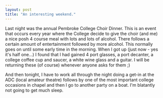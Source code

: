 ```yaml
---
layout: post
title: "An interesting weekend."
---
```

Last night was the annual Pembroke College Choir Dinner. This is an event that
occurs every year where the College decide to give the choir (and me) a nice
posh 4 course meal with lots and lots of alcohol. There follows a certain
amount of entertainment followed by more alcohol. This normally goes on until
some early time in the morning. When I got up (just now - yes it's half
one...) I found that I had gained 4 port glasses, a port decanter, a college
coffee cup and saucer, a white wine glass and a guitar. I will be returning
these (of course) whenever anyone asks for them ;)

And then tonight, I have to work all through the night doing a get-in at the
ADC (local amateur theatre) follows by one of the most important college
occasions in chapel and then I go to another party on a boat. I'm blatantly
not going to get much sleep.
